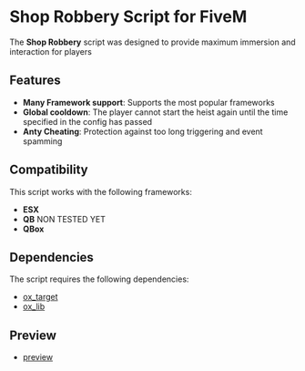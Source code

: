 # Shop Robbery Script for FiveM

The **Shop Robbery** script was designed to provide maximum immersion and interaction for players

## Features

- **Many Framework support**: Supports the most popular frameworks
- **Global cooldown**: The player cannot start the heist again until the time specified in the config has passed
- **Anty Cheating**: Protection against too long triggering and event spamming

## Compatibility

This script works with the following frameworks:

- **ESX**
- **QB** NON TESTED YET
- **QBox**

## Dependencies

The script requires the following dependencies:

- [ox_target](https://github.com/overextended/ox_target)
- [ox_lib](https://github.com/overextended/ox_lib)

## Preview

- [preview](https://youtu.be/itTdpHV1Njg)
